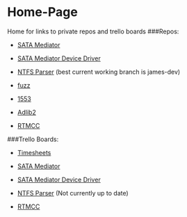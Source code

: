 # Home-Page
Home for links to private repos and trello boards
###Repos:

- [SATA Mediator](https://github.com/SiCoreTech/SATA_Mediator)

- [SATA Mediator Device Driver](https://github.com/SiCoreTech/SATA_Mediator_Device_Driver)

- [NTFS Parser](https://github.com/SiCoreTech/NTFSParser) (best current working branch is james-dev)

- [fuzz](https://github.com/SiCoreTech/fuzz)

- [1553](https://github.com/SiCoreTech/1553)

- [Adlib2](https://github.com/SiCoreTech/Adlib2)

- [RTMCC](https://github.com/SiCoreTech/RTMCC.git)

###Trello Boards:

- [Timesheets](https://trello.com/b/4RKYVSjq/timesheets)

- [SATA Mediator](https://trello.com/b/TTRYGGLa/sata)

- [SATA Mediator Device Driver](https://trello.com/b/kBWeIwE9/sata-m-device-driver)

- [NTFS Parser](https://trello.com/b/EkX0WcPr/ntfsparser) (Not currently up to date)

- [RTMCC](https://trello.com/b/BuQt6Cpv/rtmcc)
